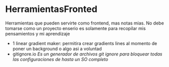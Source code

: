 # HerramientasFronted
Herramientas que pueden servirte como frontend, mas notas mias. No debe tomarse como un proyecto enserio es solamente para recopilar mis pensamientos y mi aprendizaje

- 1 linear gradient maker: permitira crear gradients lines al momento de poner un background o algo asi a voluntad
- gitignore.io *Es un generador de archivos git ignore para bloquear todas las configuraciones de hasta un SO completo*
